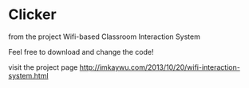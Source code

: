 Clicker
=======

from the project Wifi-based Classroom Interaction System

Feel free to download and change the code!

visit the project page http://imkaywu.com/2013/10/20/wifi-interaction-system.html
